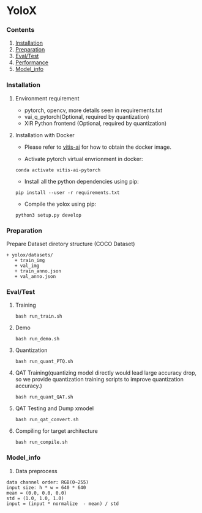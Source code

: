 # YoloX
### Contents
1. [Installation](#installation)
2. [Preparation](#preparation)
3. [Eval/Test](#eval/test)
4. [Performance](#performance)
5. [Model_info](#model_info)

### Installation
1. Environment requirement
    - pytorch, opencv, more details seen in requirements.txt
    - vai_q_pytorch(Optional, required by quantization)
    - XIR Python frontend (Optional, required by quantization)

2. Installation with Docker

   - Please refer to [vitis-ai](https://github.com/Xilinx/Vitis-AI/tree/master/) for how to obtain the docker image.

   - Activate pytorch virtual envrionment in docker:
   ```shell
   conda activate vitis-ai-pytorch
   ```
   - Install all the python dependencies using pip:
   ```shell
   pip install --user -r requirements.txt
   ```
   - Compile the yolox using pip:
   ```shell
   python3 setup.py develop
   ```

### Preparation

Prepare Dataset diretory structure (COCO Dataset)
   ```
   + yolox/datasets/
      + train_img
      + val_img
      + train_anno.json
      + val_anno.json
   ```

### Eval/Test

1. Training 

    ```shell
    bash run_train.sh 
    ```
2. Demo
    ```shell
    bash run_demo.sh
    ```
3. Quantization
    ```shell
    bash run_quant_PTQ.sh
    ```
4. QAT Training(quantizing model directly would lead large accuracy drop, so we provide quantization training scripts to improve quantization accuracy.)
   ```shell
   bash run_quant_QAT.sh 
   ```    
6. QAT Testing and Dump xmodel
   ```shell
   bash run_qat_convert.sh 
   ```    
7. Compiling for target architecture
   ```shell
   bash run_compile.sh 
   ```    

### Model_info

1. Data preprocess
  ```
  data channel order: RGB(0~255)                  
  input size: h * w = 640 * 640
  mean = (0.0, 0.0, 0.0)
  std = (1.0, 1.0, 1.0)
  input = (input * normalize  - mean) / std
  ```
